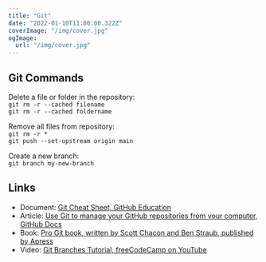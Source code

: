 ```yaml
---
title: "Git"
date: "2022-01-10T11:00:00.322Z"
coverImage: "/img/cover.jpg"
ogImage:
  url: "/img/cover.jpg"
---
```


## Git Commands

Delete a file or folder in the repository:  
`git rm -r --cached filename`  
`git rm -r --cached foldername`

Remove all files from repository:  
`git rm -r *`  
`git push --set-upstream origin main`

Create a new branch:  
`git branch my-new-branch`  

## Links

- Document: [Git Cheat Sheet, GitHub Education](https://education.github.com/git-cheat-sheet-education.pdf)
- Article: [Use Git to manage your GitHub repositories from your computer, GitHub Docs](https://docs.github.com/en/get-started/using-git/about-git)
- Book: [Pro Git book, written by Scott Chacon and Ben Straub, published by Apress](http://git-scm.com/book/en/v2)
- Video: [Git Branches Tutorial, freeCodeCamp on YouTube](https://www.youtube.com/watch?v=e2IbNHi4uCI)
